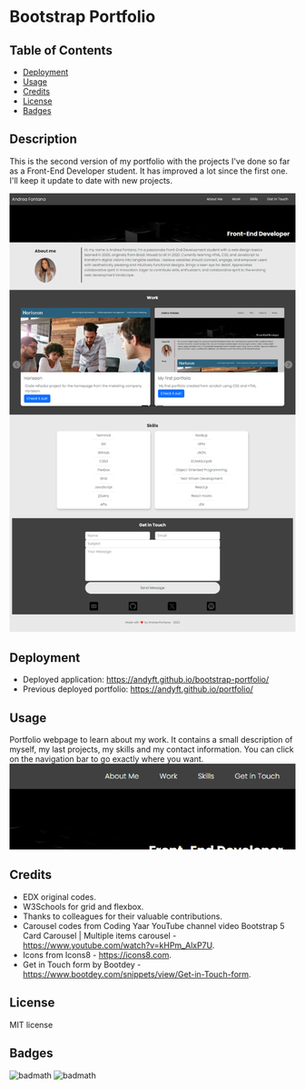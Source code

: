 # Bootstrap Portfolio

## Table of Contents

- [Deployment](#deployment)
- [Usage](#usage)
- [Credits](#credits)
- [License](#license)
- [Badges](#badges)

## Description

This is the second version of my portfolio with the projects I've done so far as a Front-End Developer student. It has improved a lot since the first one. I'll keep it update to date with new projects.

![The webpage of my portfolio includes a navigation bar, a hero banner image, an improved work section carousel with the preview of my last projects, along with their links, my skills, and my contact information, along with a form to directly contact me.](https://github.com/AndyFt/bootstrap-portfolio/blob/main/images/andyft-github-io-bootstrap-portfolio.png)

## Deployment

- Deployed application: https://andyft.github.io/bootstrap-portfolio/
- Previous deployed portfolio: https://andyft.github.io/portfolio/

## Usage

Portfolio webpage to learn about my work. It contains a small description of myself, my last projects, my skills and my contact information. You can click on the navigation bar to go exactly where you want. ![navigation bar](https://github.com/AndyFt/bootstrap-portfolio/blob/main/images/navbar.png)

## Credits

- EDX original codes.</br>
- W3Schools for grid and flexbox.</br>
- Thanks to colleagues for their valuable contributions.
- Carousel codes from Coding Yaar YouTube channel video Bootstrap 5 Card Carousel | Multiple items carousel - https://www.youtube.com/watch?v=kHPm_AlxP7U.
- Icons from Icons8 - https://icons8.com.
- Get in Touch form by Bootdey - https://www.bootdey.com/snippets/view/Get-in-Touch-form.

## License

MIT license

## Badges
![badmath](https://img.shields.io/badge/HTML-78.5-blue)
![badmath](https://img.shields.io/badge/CSS-21.5-orange)
